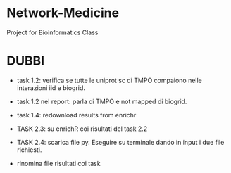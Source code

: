 # Network-Medicine
Project for Bioinformatics Class


# DUBBI

* task 1.2: verifica se tutte le uniprot sc di TMPO compaiono nelle interazioni iid e biogrid.

* task 1.2 nel report: parla di TMPO e not mapped di biogrid.

* task 1.4: redownload results from enrichr

* TASK 2.3: su enrichR coi risultati del task 2.2

* TASK 2.4: scarica file py. Eseguire su terminale dando in input i due file richiesti.


* rinomina file risultati coi task
